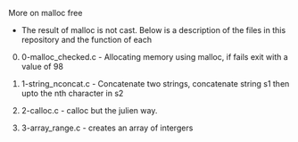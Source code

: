 More on malloc free
- The result of malloc is not cast.
Below is a description of the files in this repository and the function of each

0. 0-malloc_checked.c - Allocating memory using malloc, if fails exit with a value of 98

1. 1-string_nconcat.c  - Concatenate two strings, concatenate string s1 then upto the nth character in s2

2. 2-calloc.c - calloc but the julien way.

3. 3-array_range.c - creates an array of intergers
